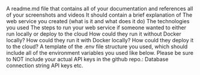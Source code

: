 A readme.md file that contains all of your documentation and references all of your screenshots and videos
It should contain a brief explanation of
The web service you created (what is it and what does it do)
The technologies you used
The steps to run your web service if someone wanted to either run locally or deploy to the cloud
How could they run it without Docker locally?
How could they run it with Docker locally?
How could they deploy it to the cloud?
A template of the .env file structure you used, which should include all of the environment variables you used like below. Please be sure to NOT include your actual API keys in the github repo.:
Database connection string
API keys
etc.

